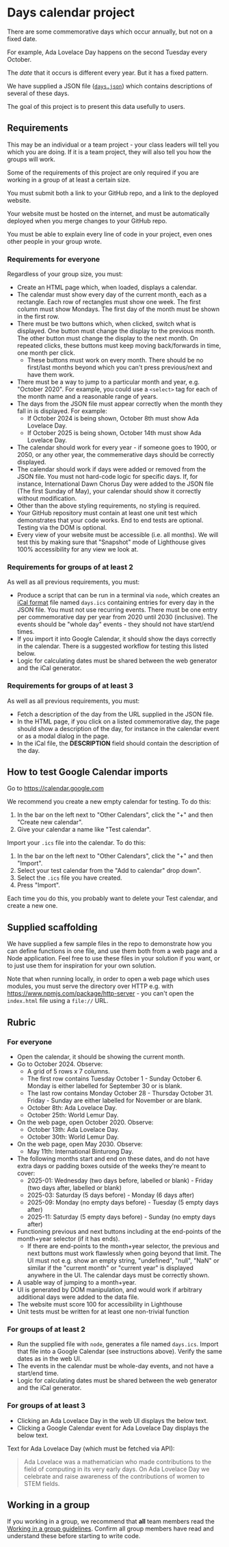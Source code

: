 
# Days calendar project

There are some commemorative days which occur annually, but not on a fixed date.

For example, Ada Lovelace Day happens on the second Tuesday every October.

The _date_ that it occurs is different every year. But it has a fixed pattern.

We have supplied a JSON file ([`days.json`](./days.json)) which contains descriptions of several of these days.

The goal of this project is to present this data usefully to users.

## Requirements

This may be an individual or a team project - your class leaders will tell you which you are doing. If it is a team project, they will also tell you how the groups will work.

Some of the requirements of this project are only required if you are working in a group of at least a certain size.

You must submit both a link to your GitHub repo, and a link to the deployed website.

Your website must be hosted on the internet, and must be automatically deployed when you merge changes to your GitHub repo.

You must be able to explain every line of code in your project, even ones other people in your group wrote.

### Requirements for everyone

Regardless of your group size, you must:

* Create an HTML page which, when loaded, displays a calendar.
* The calendar must show every day of the current month, each as a rectangle. Each row of rectangles must show one week. The first column must show Mondays. The first day of the month must be shown in the first row.
* There must be two buttons which, when clicked, switch what is displayed. One button must change the display to the previous month. The other button must change the display to the next month. On repeated clicks, these buttons must keep moving back/forwards in time, one month per click.
  * These buttons must work on every month. There should be no first/last months beyond which you can't press previous/next and have them work.
* There must be a way to jump to a particular month and year, e.g. "October 2020". For example, you could use a `<select>` tag for each of the month name and a reasonable range of years.
* The days from the JSON file must appear correctly when the month they fall in is displayed. For example:
  * If October 2024 is being shown, October 8th must show Ada Lovelace Day.
  * If October 2025 is being shown, October 14th must show Ada Lovelace Day.
* The calendar should work for every year - if someone goes to 1900, or 2050, or any other year, the commemerative days should be correctly displayed.
* The calendar should work if days were added or removed from the JSON file. You must not hard-code logic for specific days. If, for instance, International Dawn Chorus Day were added to the JSON file (The first Sunday of May), your calendar should show it correctly without modification.
* Other than the above styling requirements, no styling is required.
* Your GitHub repository must contain at least one unit test which demonstrates that your code works. End to end tests are optional. Testing via the DOM is optional.
* Every view of your website must be accessible (i.e. all months). We will test this by making sure that "Snapshot" mode of Lighthouse gives 100% accessibility for any view we look at.

### Requirements for groups of at least 2

As well as all previous requirements, you must:

* Produce a script that can be run in a terminal via `node`, which creates an [iCal format](https://icalendar.org/) file named `days.ics` containing entries for every day in the JSON file. You must not use recurring events. There must be one entry per commemorative day per year from 2020 until 2030 (inclusive). The events should be "whole day" events - they should not have start/end times.
* If you import it into Google Calendar, it should show the days correctly in the calendar. There is a suggested workflow for testing this listed below.
* Logic for calculating dates must be shared between the web generator and the iCal generator.

### Requirements for groups of at least 3

As well as all previous requirements, you must:
* Fetch a description of the day from the URL supplied in the JSON file.
* In the HTML page, if you click on a listed commemorative day, the page should show a description of the day, for instance in the calendar event or as a modal dialog in the page.
* In the iCal file, the **DESCRIPTION** field should contain the description of the day.

## How to test Google Calendar imports

Go to https://calendar.google.com

We recommend you create a new empty calendar for testing. To do this:
1. In the bar on the left next to "Other Calendars", click the "+" and then "Create new calendar".
2. Give your calendar a name like "Test calendar".

Import your `.ics` file into the calendar. To do this:
1. In the bar on the left next to "Other Calendars", click the "+" and then "Import".
2. Select your test calendar from the "Add to calendar" drop down".
3. Select the `.ics` file you have created.
4. Press "Import".

Each time you do this, you probably want to delete your Test calendar, and create a new one.

## Supplied scaffolding

We have supplied a few sample files in the repo to demonstrate how you can define functions in one file, and use them both from a web page and a Node application. Feel free to use these files in your solution if you want, or to just use them for inspiration for your own solution.

Note that when running locally, in order to open a web page which uses modules, you must serve the directory over HTTP e.g. with https://www.npmjs.com/package/http-server - you can't open the `index.html` file using a `file://` URL.

## Rubric

### For everyone

* Open the calendar, it should be showing the current month.
* Go to October 2024. Observe:
  * A grid of 5 rows x 7 columns.
  * The first row contains Tuesday October 1 - Sunday October 6. Monday is either labelled for September 30 or is blank.
  * The last row contains Monday October 28 - Thursday October 31. Friday - Sunday are either labelled for November or are blank.
  * October 8th: Ada Lovelace Day.
  * October 25th: World Lemur Day.
* On the web page, open October 2020. Observe:
  * October 13th: Ada Lovelace Day.
  * October 30th: World Lemur Day.
* On the web page, open May 2030. Observe:
  * May 11th: International Binturong Day.
* The following months start and end on these dates, and do not have extra days or padding boxes outside of the weeks they're meant to cover:
  * 2025-01: Wednesday (two days before, labelled or blank) - Friday (two days after, labelled or blank)
  * 2025-03: Saturday (5 days before) - Monday (6 days after)
  * 2025-09: Monday (no empty days before) - Tuesday (5 empty days after)
  * 2025-11: Saturday (5 empty days before) - Sunday (no empty days after)
* Functioning previous and next buttons including at the end-points of the month+year selector (if it has ends).
  * If there are end-points to the month+year selector, the previous and next buttons must work flawlessly when going beyond that limit. The UI must not e.g. show an empty string, "undefined", "null", "NaN" or similar if the "current month" or "current year" is displayed anywhere in the UI. The calendar days must be correctly shown.
* A usable way of jumping to a month+year.
* UI is generated by DOM manipulation, and would work if arbitrary additional days were added to the data file.
* The website must score 100 for accessibility in Lighthouse
* Unit tests must be written for at least one non-trivial function

### For groups of at least 2

* Run the supplied file with `node`, generates a file named `days.ics`. Import that file into a Google Calendar (see instructions above). Verify the same dates as in the web UI.
* The events in the calendar must be whole-day events, and not have a start/end time.
* Logic for calculating dates must be shared between the web generator and the iCal generator.

### For groups of at least 3

* Clicking an Ada Lovelace Day in the web UI displays the below text.
* Clicking a Google Calendar event for Ada Lovelace Day displays the below text.

Text for Ada Lovelace Day (which must be fetched via API):

> Ada Lovelace was a mathematician who made contributions to the field of computing in its very early days. On Ada Lovelace Day we celebrate and raise awareness of the contributions of women to STEM fields.

## Working in a group

If you working in a group, we recommend that **all** team members read the [Working in a group guidelines](https://github.com/CodeYourFuture/The-Piscine/blob/main/working-in-a-group.md). Confirm all group members have read and understand these before starting to write code.
